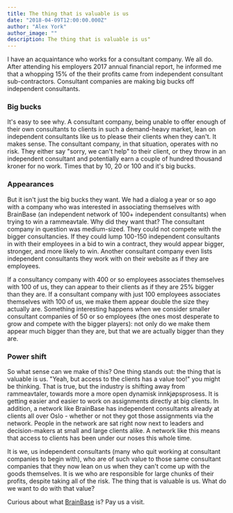 ```yaml
---
title: The thing that is valuable is us
date: "2018-04-09T12:00:00.000Z"
author: "Alex York"
author_image: ""
description: The thing that is valuable is us"
---
```


I have an acquaintance who works for a consultant company. We all do. After attending his employers 2017 annual financial report, he informed me that a whopping 15% of the their profits came from independent consultant sub-contractors. Consultant companies are making big bucks off independent consultants.

### Big bucks

It's easy to see why. A consultant company, being unable to offer enough of their own consultants to clients in such a demand-heavy market, lean on independent consultants like us to please their clients when they can't. It makes sense. The consultant company, in that situation, operates with no risk. They either say "sorry, we can't help" to their client, or they throw in an independent consultant and potentially earn a couple of hundred thousand kroner for no work. Times that by 10, 20 or 100 and it's big bucks.

### Appearances
But it isn't just the big bucks they want. We had a dialog a year or so ago with a company who was interested in associating themselves with BrainBase (an independent network of 100+ independent consultants) when trying to win a rammeavtale. Why did they want that? The consultant company in question was medium-sized. They could not compete with the bigger consultancies. If they could lump 100-150 independent consultants in with their employees in a bid to win a contract, they would appear bigger, stronger, and more likely to win. Another consultant company even lists independent consultants they work with on their website as if they are employees.

If a consultancy company with 400 or so employees associates themselves with 100 of us, they can appear to their clients as if they are 25% bigger than they are. If a consultant company with just 100 employees associates themselves with 100 of us, we make them appear double the size they actually are. Something interesting happens when we consider smaller consultant companies of 50 or so employees (the ones most desperate to grow and compete with the bigger players): not only do we make them appear much bigger than they are, but that we are actually bigger than they are.

### Power shift
So what sense can we make of this? One thing stands out: the thing that is valuable is us. "Yeah, but access to the clients has a value too!" you might be thinking. That is true, but the industry is shifting away from rammeavtaler, towards more a more open dynamisk innkjøpsprosess. It is getting easier and easier to work on assignments directly at big clients. In addition, a network like BrainBase has independent consultants already at clients all over Oslo - whether or not they got those assignments via the network. People in the network are sat right now next to leaders and decision-makers at small and large clients alike. A network like this means that access to clients has been under our noses this whole time.

It is we, us independent consultants (many who quit working at consultant companies to begin with), who are of such value to those same consultant companies that they now lean on us when they can't come up with the goods themselves. It is we who are responsible for large chunks of their profits, despite taking all of the risk. The thing that is valuable is us. What do we want to do with that value?

Curious about what [BrainBase](https://brainbase.no) is? Pay us a visit.
